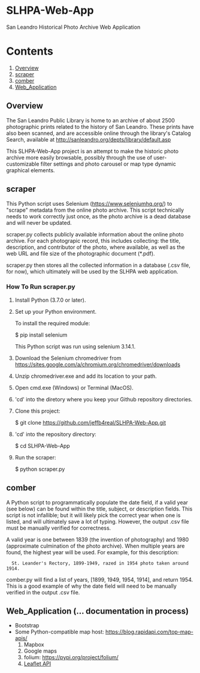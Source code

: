 # SLHPA-Web-App
San Leandro Historical Photo Archive Web Application

# Contents
1. [Overview](#overview)
2. [scraper](#scraper)
3. [comber](#comber)
5. [Web_Application](#Web_Application)

## Overview

The San Leandro Public Library is home to an archive of about 2500 photographic prints related to the history of San Leandro. These prints have also been scanned, and are accessible online through the library's Catalog Search, available at http://sanleandro.org/depts/library/default.asp

This SLHPA-Web-App project is an attempt to make the historic photo archive more easily browsable, possibly through the use of user-customizable filter settings and photo carousel or map type dynamic graphical elements.

## scraper

This Python script uses Selenium (https://www.seleniumhq.org/) to "scrape" metadata from the online photo archive. This script technically needs to work correctly just once, as the photo archive is a dead database and will never be updated.

scraper.py collects publicly available information about the online photo archive. For each photograpic record, this includes collecting: the title, description, and contributor of the photo, where available, as well as the web URL and file size of the photographic document (*.pdf).

scraper.py then stores all the collected information in a database (.csv file, for now), which ultimately will be used by the SLHPA web application.

### How To Run scraper.py

1. Install Python (3.7.0 or later).

2. Set up your Python environment.

   To install the required module:
   
    $ pip install selenium
    
   This Python script was run using selenium 3.14.1.
   
3. Download the Selenium chromedriver from https://sites.google.com/a/chromium.org/chromedriver/downloads

4. Unzip chromedriver.exe and add its location to your path.

5. Open cmd.exe (Windows) or Terminal (MacOS).

6. 'cd' into the diretory where you keep your Github repository directories.

7. Clone this project:

    $ git clone https://github.com/jeffb4real/SLHPA-Web-App.git
    
8. 'cd' into the repository directory:

    $ cd SLHPA-Web-App

9. Run the scraper:

    $ python scraper.py

## comber

A Python script to programmatically populate the date field, if a valid year (see below) can be found within the title, subject, or description fields. This script is not infallible; but it will likely pick the correct year when one is listed, and will ultimately save a lot of typing. However, the output .csv file must be manually verified for correctness.

A valid year is one between 1839 (the invention of photography) and 1980 (approximate culmination of the photo archive). When multiple years are found, the highest year will be used. For example, for this description:

      St. Leander's Rectory, 1899-1949, razed in 1954 photo taken around 1914.
   
comber.py will find a list of years, [1899, 1949, 1954, 1914], and return 1954. This is a good example of why the date field will need to be manually verified in the output .csv file.

## Web_Application (... documentation in process)

* Bootstrap
* Some Python-compatible map host: https://blog.rapidapi.com/top-map-apis/
  1. Mapbox
  2. Google maps
  3. folium: https://pypi.org/project/folium/
  4. [Leaflet API](https://leafletjs.com/)
